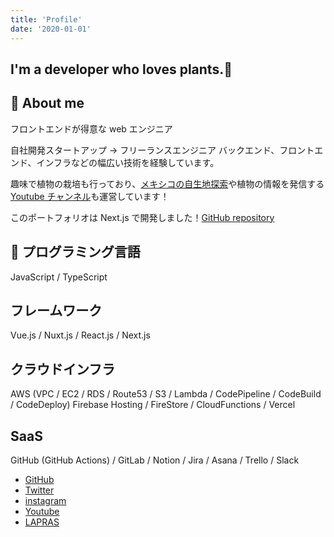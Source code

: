 ```yaml
---
title: 'Profile'
date: '2020-01-01'
---
```


## I'm a developer who loves plants.🌱

## 🌵 About me

フロントエンドが得意な web エンジニア

自社開発スタートアップ → フリーランスエンジニア
バックエンド、フロントエンド、インフラなどの幅広い技術を経験しています。

趣味で植物の栽培も行っており、[メキシコの自生地探索](https://www.youtube.com/watch?v=T0zdi9Vd8pc&list=PLuB61pJXzo2Jz3VdUO_R_v-eU6JoV5Rjf)や植物の情報を発信する [Youtube チャンネル](https://www.youtube.com/channel/UCHZAZBI4LttDtULLNzaspsg)も運営しています！

このポートフォリオは Next.js で開発しました！[GitHub repository](https://github.com/yoritin/nextjs-blog)

## 🔨 プログラミング言語

JavaScript / TypeScript

## フレームワーク

Vue.js / Nuxt.js / React.js / Next.js

## クラウドインフラ

AWS (VPC / EC2 / RDS / Route53 / S3 / Lambda / CodePipeline / CodeBuild / CodeDeploy)
Firebase Hosting / FireStore / CloudFunctions / Vercel

## SaaS

GitHub (GitHub Actions) / GitLab / Notion / Jira / Asana / Trello / Slack

- [GitHub](https://github.com/yoritin)
- [Twitter](https://twitter.com/yoriblog)
- [instagram](https://www.instagram.com/tillandsia_yori/?hl=ja)
- [Youtube](https://www.youtube.com/channel/UCHZAZBI4LttDtULLNzaspsg)
- [LAPRAS](https://lapras.com/public/UQKUWGE)

